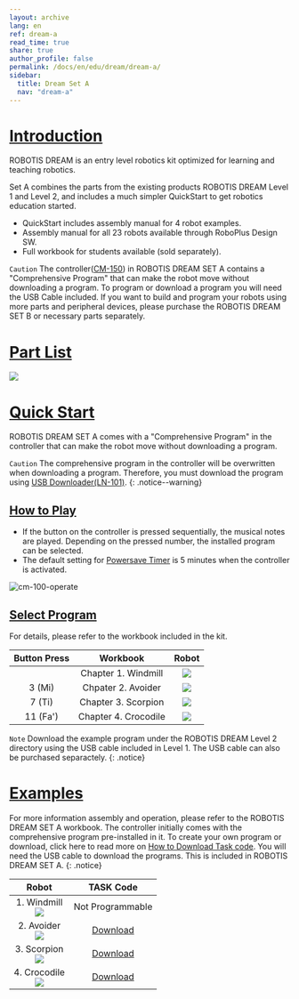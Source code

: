 ```yaml
---
layout: archive
lang: en
ref: dream-a
read_time: true
share: true
author_profile: false
permalink: /docs/en/edu/dream/dream-a/
sidebar:
  title: Dream Set A
  nav: "dream-a"
---
```


# [Introduction](#introduction)

ROBOTIS DREAM is an entry level robotics kit optimized for learning and teaching robotics.

Set A combines the parts from the existing products ROBOTIS DREAM Level 1 and Level 2, and includes a much simpler QuickStart to get robotics education started.
- QuickStart includes assembly manual for 4 robot examples.
- Assembly manual for all 23 robots available through RoboPlus Design SW.
- Full workbook for students available (sold separately).

`Caution` The controller([CM-150]) in ROBOTIS DREAM SET A contains a "Comprehensive Program" that can make the robot move without downloading a program. To program or download a program you will need the USB Cable included. If you want to build and program your robots using more parts and peripheral devices, please purchase the ROBOTIS DREAM SET B or necessary parts separately.


# [Part List](#part-list)

![](/assets/images/edu/dream/dream-a_partlist_en.jpg)


# [Quick Start](#quick-start)

ROBOTIS DREAM SET A comes with a "Comprehensive Program" in the controller that can make the robot move without downloading a program.

`Caution` The comprehensive program in the controller will be overwritten when downloading a program. Therefore, you must download the program using [USB Downloader(LN-101)].
{: .notice--warning}

## [How to Play](#how-to-play)

- If the button on the controller is pressed sequentially, the musical notes are played. Depending on the pressed number, the installed program can be selected.
- The default setting for [Powersave Timer] is 5 minutes when the controller is activated.

![cm-100-operate][power_button]

## [Select Program](#select-program)

For details, please refer to the workbook included in the kit.

|Button Press|Workbook|Robot|
| :---: | :---: | :---: |
||Chapter 1. Windmill|![](/assets/images/edu/dream/dream-a_windmill.jpg)|
|3 (Mi)|Chpater 2. Avoider|![](/assets/images/edu/dream/dream1-2_avoider.jpg)|
|7 (Ti)|Chapter 3. Scorpion|![](/assets/images/edu/dream/dream1-2_scorpion.jpg)|
|11 (Fa')|Chapter 4. Crocodile|![](/assets/images/edu/dream/dream1-2_crocodile.jpg)|

`Note` Download the example program under the ROBOTIS DREAM Level 2 directory using the USB cable included in Level 1. The USB cable can also be purchased separactely.
{: .notice}

# [Examples](#examples)

For more information assembly and operation, please refer to the ROBOTIS DREAM SET A workbook. The controller initially comes with the comprehensive program pre-installed in it. To create your own program or download, click here to read more on [How to Download Task code]. You will need the USB cable to download the programs. This is included in ROBOTIS DREAM SET A.
{: .notice}

|Robot|TASK Code|
| :---: | :---: |
|1. Windmill<br />![](/assets/images/edu/dream/dream-a_windmill.jpg)|Not Programmable|
|2. Avoider<br />![](/assets/images/edu/dream/dream1-2_avoider.jpg)|[Download][ex_02]|
|3. Scorpion<br />![](/assets/images/edu/dream/dream1-2_scorpion.jpg)|[Download][ex_03]|
|4. Crocodile<br />![](/assets/images/edu/dream/dream1-2_crocodile.jpg)|[Download][ex_04]|

[CM-150]: /docs/en/parts/controller/cm_150/
[Geared Motor]: /docs/en/parts/motor/geared_motor/
[USB Downloader(LN-101)]: /docs/en/parts/interface/ln_101/
[How to Download Task code]: /docs/en/faq/download_task_code/
[Powersave Timer]: /docs/en/software/rplus1/task/programming_02/#powersave-timer

[ex_02]: http://support.robotis.com/en/baggage_files/dream/dream_l2_avoider_en.tsk
[ex_03]: http://support.robotis.com/en/baggage_files/dream/dream_l2_scorpion_en.tsk
[ex_04]: http://support.robotis.com/en/baggage_files/dream/dream_l2_crocodile_en.tsk
[power_button]: /assets/images/edu/ollo/ollo_lvl2_001.jpg
